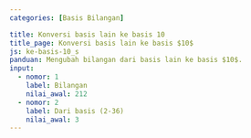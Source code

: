 ```yaml
---
categories: [Basis Bilangan]

title: Konversi basis lain ke basis 10
title_page: Konversi basis lain ke basis $10$
js: ke-basis-10_s
panduan: Mengubah bilangan dari basis lain ke basis $10$.
input:
  - nomor: 1
    label: Bilangan
    nilai_awal: 212
  - nomor: 2
    label: Dari basis (2-36)
    nilai_awal: 3
---
```

